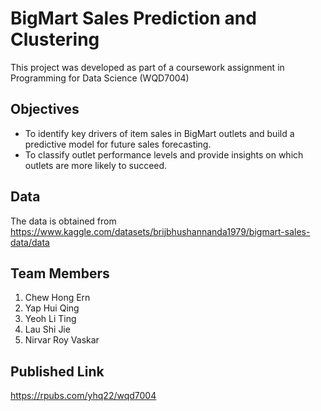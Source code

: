 # BigMart Sales Prediction and Clustering
This project was developed as part of a coursework assignment in Programming for Data Science (WQD7004)

## Objectives  
- To identify key drivers of item sales in BigMart outlets and build a predictive model for future sales forecasting.
- To classify outlet performance levels and provide insights on which outlets are more likely to succeed.

## Data
The data is obtained from https://www.kaggle.com/datasets/brijbhushannanda1979/bigmart-sales-data/data

## Team Members
1. Chew Hong Ern
2. Yap Hui Qing
3. Yeoh Li Ting
4. Lau Shi Jie
5. Nirvar Roy Vaskar

## Published Link
https://rpubs.com/yhq22/wqd7004 
